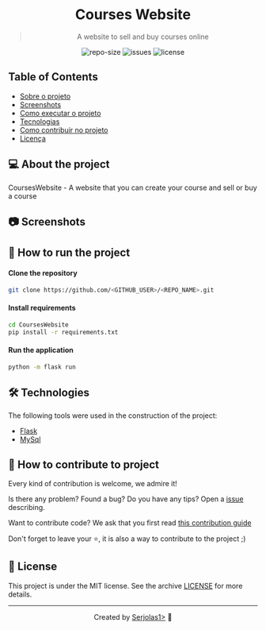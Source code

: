 <div align="center">
  <h1>
    Courses Website
  </h1>
  <blockquote>
    A website to sell and buy courses online
  </blockquote>
  <div id="badges">
    <img src="https://img.shields.io/github/repo-size/serjolas1/courseswebsite?color=4000FF" alt="repo-size" />
    <img src="https://img.shields.io/github/issues-raw/serjolas1/courseswebsite?color=4000FF" alt="issues" />
    <img src="https://img.shields.io/github/license/serjolas1/courseswebsite?color=4000FF" alt="license" />
  </div>
</div>
    
## Table of Contents

   * [Sobre o projeto](#-sobre-o-projeto)
   * [Screenshots](#-screenshots)
   * [Como executar o projeto](#-como-executar-o-projeto)
   * [Tecnologias](#-tecnologias)
   * [Como contribuir no projeto](#-como-contribuir-no-projeto)
   * [Licença](#-licença)

## 💻 About the project

CoursesWebsite - A website that you can create your course and sell or buy a course

## 📷 Screenshots
<!--
<img src="" alt="" />
<img src="" alt="" />
-->

## 🚀 How to run the project

#### Clone the repository
```bash
git clone https://github.com/<GITHUB_USER>/<REPO_NAME>.git
```

#### Install requirements
```bash
cd CoursesWebsite
pip install -r requirements.txt
```

#### Run the application
```bash
python -m flask run
```

## 🛠 Technologies

The following tools were used in the construction of the project:
- [Flask](https://flask.palletsprojects.com/en/1.1.x/)
- [MySql](https://www.mysql.com/)

## 🤝 How to contribute to project

Every kind of contribution is welcome, we admire it!

Is there any problem? Found a bug? Do you have any tips? Open a [issue](https://github.com/serjolas1/courseswebsite/issues) describing.

Want to contribute code? We ask that you first read [this contribution guide](https://github.com/firstcontributions/first-contributions)

Don't forget to leave your ⭐, it is also a way to contribute to the project ;)

## 📝 License

This project is under the MIT license. See the archive [LICENSE](LICENSE) for more details.

---
<div align="center">

  Created by [Serjolas1>](https://github.com/serjolas1) 💜

</div>
